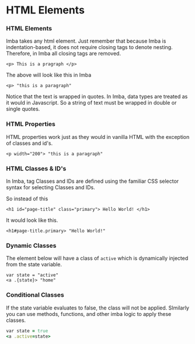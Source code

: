 # HTML Elements



### HTML Elements

Imba takes any html element. Just remember that because Imba is indentation-based, it does not require closing tags to denote nesting. Therefore, in Imba all closing tags are removed.

```markup
<p> This is a pragraph </p>
```

The above will look like this in Imba

```markup
<p> "this is a paragraph"
```

Notice that the text is wrapped in quotes. In Imba, data types are treated as it would in Javascript. So a string of text must be wrapped in double or single quotes. 

### HTML Properties

HTML properties work just as they would in vanilla HTML with the exception of classes and id's.

```markup
<p width="200"> "this is a paragraph"
```

### HTML Classes & ID's

In Imba, tag Classes and IDs are defined using the familiar CSS selector syntax for selecting Classes and IDs.

So instead of this

```markup
<h1 id="page-title" class="primary"> Hello World! </h1>
```

It would look like this.

```markup
<h1#page-title.primary> "Hello World!"
```

### Dynamic Classes

The element below will have a class of `active` which is dynamically injected from the state variable.

```markup
var state = "active"
<a .{state}> "home"
```

### Conditional Classes

If the state variable evaluates to false, the class will not be applied. SImilarly you can use methods, functions, and other imba logic to apply these classes.

```ruby
var state = true
<a .active=state>
```

